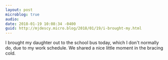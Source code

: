 ```yaml
---
layout: post
microblog: true
audio: 
date: 2018-01-19 10:08:34 -0400
guid: http://mjdescy.micro.blog/2018/01/19/i-brought-my.html
---
```

I brought my daughter out to the school bus today, which I don't normally do, due to my work schedule. We shared a nice little moment in the bracing cold.
